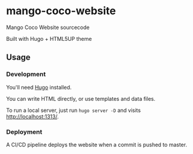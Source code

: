 # mango-coco-website

Mango Coco Website sourcecode

Built with Hugo + HTML5UP theme

## Usage

### Development

You'll need [Hugo](https://gohugo.io) installed.

You can write HTML directly, or use templates and data files.

To run a local server, just run `hugo server -D` and visits <http://localhost:1313/>.

### Deployment

A CI/CD pipeline deploys the website when a commit is pushed to master.
